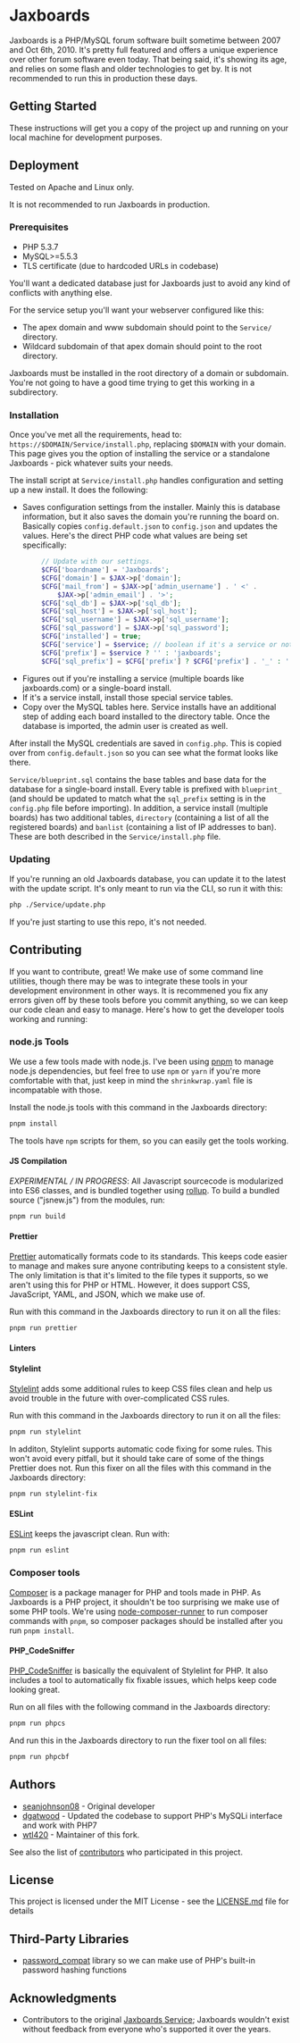 # Jaxboards

Jaxboards is a PHP/MySQL forum software built sometime between 2007 and Oct
6th, 2010. It's pretty full featured and offers a unique experience over other
forum software even today. That being said, it's showing its age, and relies
on some flash and older technologies to get by. It is not recommended to run
this in production these days.

## Getting Started

These instructions will get you a copy of the project up and running on your
local machine for development purposes.

## Deployment

Tested on Apache and Linux only.

It is not recommended to run Jaxboards in production.

### Prerequisites

- PHP 5.3.7
- MySQL>=5.5.3
- TLS certificate (due to hardcoded URLs in codebase)

You'll want a dedicated database just for Jaxboards just to avoid any kind of
conflicts with anything else.

For the service setup you'll want your webserver configured like this:

- The apex domain and www subdomain should point to the `Service/` directory.
- Wildcard subdomain of that apex domain should point to the root directory.

Jaxboards must be installed in the root directory of a domain or subdomain.
You're not going to have a good time trying to get this working in a subdirectory.

### Installation

Once you've met all the requirements, head to: `https://$DOMAIN/Service/install.php`,
replacing `$DOMAIN` with your domain.
This page gives you the option of installing the service or a standalone
Jaxboards - pick whatever suits your needs.

The install script at `Service/install.php` handles configuration and setting up a new install. It does the following:

- Saves configuration settings from the installer. Mainly this is database information, but it also saves the domain you're running the board on. Basically copies `config.default.json` to `config.json` and updates the values. Here's the direct PHP code what values are being set specifically:

```php
        // Update with our settings.
        $CFG['boardname'] = 'Jaxboards';
        $CFG['domain'] = $JAX->p['domain'];
        $CFG['mail_from'] = $JAX->p['admin_username'] . ' <' .
            $JAX->p['admin_email'] . '>';
        $CFG['sql_db'] = $JAX->p['sql_db'];
        $CFG['sql_host'] = $JAX->p['sql_host'];
        $CFG['sql_username'] = $JAX->p['sql_username'];
        $CFG['sql_password'] = $JAX->p['sql_password'];
        $CFG['installed'] = true;
        $CFG['service'] = $service; // boolean if it's a service or not
        $CFG['prefix'] = $service ? '' : 'jaxboards';
        $CFG['sql_prefix'] = $CFG['prefix'] ? $CFG['prefix'] . '_' : '';
```

- Figures out if you're installing a service (multiple boards like jaxboards.com) or a single-board install.
- If it's a service install, install those special service tables.
- Copy over the MySQL tables here. Service installs have an additional step of adding each board installed to the directory table. Once the database is imported, the admin user is created as well.

After install the MySQL credentials are saved in `config.php`. This is copied over from `config.default.json` so you can see what the format looks like there.

`Service/blueprint.sql` contains the base tables and base data for the database for a single-board install. Every table is prefixed with `blueprint_` (and should be updated to match what the `sql_prefix` setting is in the `config.php` file before importing). In addition, a service install (multiple boards) has two additional tables, `directory` (containing a list of all the registered boards) and `banlist` (containing a list of IP addresses to ban). These are both described in the `Service/install.php` file.

### Updating

If you're running an old Jaxboards database, you can update it to the latest
with the update script. It's only meant to run via the CLI, so run it with this:

```bash
php ./Service/update.php
```

If you're just starting to use this repo, it's not needed.

## Contributing

If you want to contribute, great! We make use of some command line utilities,
though there may be was to integrate these tools in your development environment
in other ways. It is recommened you fix any errors given off by these tools
before you commit anything, so we can keep our code clean and easy to manage.
Here's how to get the developer tools working and running:

### node.js Tools

We use a few tools made with node.js. I've been using
[pnpm](https://pnpm.js.org/) to manage node.js dependencies, but feel free to
use `npm` or `yarn` if you're more comfortable with that, just keep in mind the
`shrinkwrap.yaml` file is incompatable with those.

Install the node.js tools with this command in the Jaxboards directory:

```bash
pnpm install
```

The tools have `npm` scripts for them, so you can easily get the tools working.

#### JS Compilation

_EXPERIMENTAL / IN PROGRESS_: All Javascript sourcecode is modularized into ES6 classes, and is bundled together using [rollup](https://www.npmjs.com/package/rollup). To build a bundled source ("jsnew.js") from the modules, run:

```bash
pnpm run build
```

#### Prettier

[Prettier](https://github.com/prettier/prettier) automatically formats code to
its standards. This keeps code easier to manage and makes sure anyone
contributing keeps to a consistent style. The only limitation is that it's
limited to the file types it supports, so we aren't using this for PHP or HTML.
However, it does support CSS, JavaScript, YAML, and JSON, which we make use of.

Run with this command in the Jaxboards directory to run it on all the files:

```bash
pnpm run prettier
```

#### Linters

#### Stylelint

[Stylelint](https://stylelint.io/) adds some additional rules to keep CSS files
clean and help us avoid trouble in the future with over-complicated CSS rules.

Run with this command in the Jaxboards directory to run it on all the files:

```bash
pnpm run stylelint
```

In additon, Stylelint supports automatic code fixing for some rules. This won't
avoid every pitfall, but it should take care of some of the things Prettier
does not. Run this fixer on all the files with this command in the Jaxboards
directory:

```bash
pnpm run stylelint-fix
```

#### ESLint

[ESLint](https://eslint.org/) keeps the javascript clean. Run with:

```bash
pnpm run eslint
```

### Composer tools

[Composer](https://getcomposer.org/) is a package manager for PHP and tools
made in PHP. As Jaxboards is a PHP project, it shouldn't be too surprising we
make use of some PHP tools. We're using
[node-composer-runner](https://github.com/garthenweb/node-composer-runner)
to run composer commands with `pnpm`, so composer packages should be
installed after you run `pnpm install`.

#### PHP_CodeSniffer

[PHP_CodeSniffer](https://github.com/squizlabs/PHP_CodeSniffer) is basically
the equivalent of Stylelint for PHP. It also includes a tool to automatically
fix fixable issues, which helps keep code looking great.

Run on all files with the following command in the Jaxboards directory:

```bash
pnpm run phpcs
```

And run this in the Jaxboards directory to run the fixer tool on all files:

```bash
pnpm run phpcbf
```

## Authors

- [seanjohnson08](https://github.com/seanjohnson08) - Original developer
- [dgatwood](https://github.com/dgatwood) - Updated the codebase to support
  PHP's MySQLi interface and work with PHP7
- [wtl420](https://github.com/wtl420) - Maintainer of this fork.

See also the list of [contributors](https://github.com/Jaxboards/Jaxboards/graphs/contributors) who participated in this project.

## License

This project is licensed under the MIT License - see the
[LICENSE.md](LICENSE.md) file for details

## Third-Party Libraries

- [password_compat](https://github.com/ircmaxell/password_compat) library so
  we can make use of PHP's built-in password hashing functions

## Acknowledgments

- Contributors to the original [Jaxboards Service](https://jaxboards.com);
  Jaxboards wouldn't exist without feedback from everyone who's supported it
  over the years.
